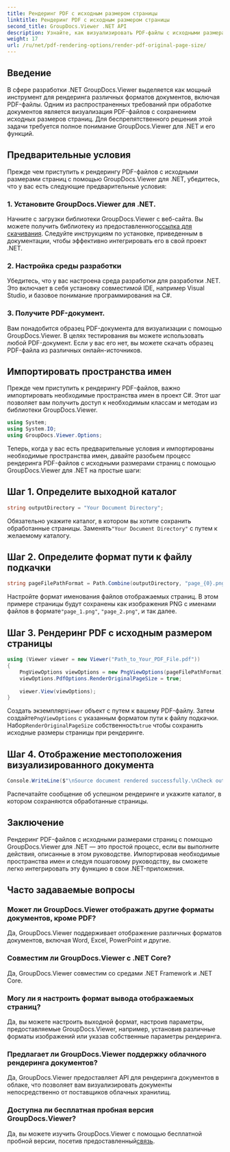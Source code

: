 ```yaml
---
title: Рендеринг PDF с исходным размером страницы
linktitle: Рендеринг PDF с исходным размером страницы
second_title: GroupDocs.Viewer .NET API
description: Узнайте, как визуализировать PDF-файлы с исходными размерами страниц с помощью GroupDocs.Viewer для .NET. Следуйте нашему пошаговому руководству и легко интегрируйте эту функцию.
weight: 17
url: /ru/net/pdf-rendering-options/render-pdf-original-page-size/
---
```

## Введение
В сфере разработки .NET GroupDocs.Viewer выделяется как мощный инструмент для рендеринга различных форматов документов, включая PDF-файлы. Одним из распространенных требований при обработке документов является визуализация PDF-файлов с сохранением исходных размеров страниц. Для беспрепятственного решения этой задачи требуется полное понимание GroupDocs.Viewer для .NET и его функций.
## Предварительные условия
Прежде чем приступить к рендерингу PDF-файлов с исходными размерами страниц с помощью GroupDocs.Viewer для .NET, убедитесь, что у вас есть следующие предварительные условия:
### 1. Установите GroupDocs.Viewer для .NET.
 Начните с загрузки библиотеки GroupDocs.Viewer с веб-сайта. Вы можете получить библиотеку из предоставленного[ссылка для скачивания](https://releases.groupdocs.com/viewer/net/). Следуйте инструкциям по установке, приведенным в документации, чтобы эффективно интегрировать его в свой проект .NET.
### 2. Настройка среды разработки
Убедитесь, что у вас настроена среда разработки для разработки .NET. Это включает в себя установку совместимой IDE, например Visual Studio, и базовое понимание программирования на C#.
### 3. Получите PDF-документ.
Вам понадобится образец PDF-документа для визуализации с помощью GroupDocs.Viewer. В целях тестирования вы можете использовать любой PDF-документ. Если у вас его нет, вы можете скачать образец PDF-файла из различных онлайн-источников.

## Импортировать пространства имен
Прежде чем приступить к рендерингу PDF-файлов, важно импортировать необходимые пространства имен в проект C#. Этот шаг позволяет вам получить доступ к необходимым классам и методам из библиотеки GroupDocs.Viewer.

```csharp
using System;
using System.IO;
using GroupDocs.Viewer.Options;
```

Теперь, когда у вас есть предварительные условия и импортированы необходимые пространства имен, давайте разобьем процесс рендеринга PDF-файлов с исходными размерами страниц с помощью GroupDocs.Viewer для .NET на простые шаги:
## Шаг 1. Определите выходной каталог
```csharp
string outputDirectory = "Your Document Directory";
```
 Обязательно укажите каталог, в котором вы хотите сохранить обработанные страницы. Заменять`"Your Document Directory"` с путем к желаемому каталогу.
## Шаг 2. Определите формат пути к файлу подкачки
```csharp
string pageFilePathFormat = Path.Combine(outputDirectory, "page_{0}.png");
```
Настройте формат именования файлов отображаемых страниц. В этом примере страницы будут сохранены как изображения PNG с именами файлов в формате`"page_1.png"`, `"page_2.png"`, и так далее.
## Шаг 3. Рендеринг PDF с исходным размером страницы
```csharp
using (Viewer viewer = new Viewer("Path_to_Your_PDF_File.pdf"))
{
    PngViewOptions viewOptions = new PngViewOptions(pageFilePathFormat);
    viewOptions.PdfOptions.RenderOriginalPageSize = true;
    
    viewer.View(viewOptions);
}
```
 Создать экземпляр`Viewer` объект с путем к вашему PDF-файлу. Затем создайте`PngViewOptions` с указанным форматом пути к файлу подкачки. Набор`RenderOriginalPageSize` собственность`true` чтобы сохранить исходные размеры страницы при рендеринге.
## Шаг 4. Отображение местоположения визуализированного документа
```csharp
Console.WriteLine($"\nSource document rendered successfully.\nCheck output in {outputDirectory}.");
```
Распечатайте сообщение об успешном рендеринге и укажите каталог, в котором сохраняются обработанные страницы.

## Заключение
Рендеринг PDF-файлов с исходными размерами страниц с помощью GroupDocs.Viewer для .NET — это простой процесс, если вы выполните действия, описанные в этом руководстве. Импортировав необходимые пространства имен и следуя пошаговому руководству, вы сможете легко интегрировать эту функцию в свои .NET-приложения.
## Часто задаваемые вопросы
### Может ли GroupDocs.Viewer отображать другие форматы документов, кроме PDF?
Да, GroupDocs.Viewer поддерживает отображение различных форматов документов, включая Word, Excel, PowerPoint и другие.
### Совместим ли GroupDocs.Viewer с .NET Core?
Да, GroupDocs.Viewer совместим со средами .NET Framework и .NET Core.
### Могу ли я настроить формат вывода отображаемых страниц?
Да, вы можете настроить выходной формат, настроив параметры, предоставляемые GroupDocs.Viewer, например, установив различные форматы изображений или указав собственные параметры рендеринга.
### Предлагает ли GroupDocs.Viewer поддержку облачного рендеринга документов?
Да, GroupDocs.Viewer предоставляет API для рендеринга документов в облаке, что позволяет вам визуализировать документы непосредственно от поставщиков облачных хранилищ.
### Доступна ли бесплатная пробная версия GroupDocs.Viewer?
 Да, вы можете изучить GroupDocs.Viewer с помощью бесплатной пробной версии, посетив предоставленный[связь](https://releases.groupdocs.com/).
